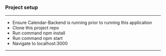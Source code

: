 ### Project setup
***
* Ensure Calendar-Backend is running prior to running this application
* Clone this project repo
* Run command npm install
* Run command npm start
* Navigate to localhost:3000
***
